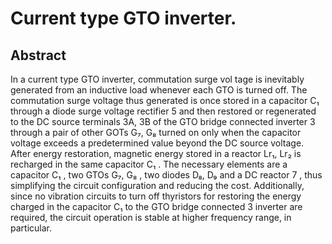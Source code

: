 # Current type GTO inverter.

## Abstract
In a current type GTO inverter, commutation surge vol tage is inevitably generated from an inductive load whenever each GTO is turned off. The commutation surge voltage thus generated is once stored in a capacitor C₁ through a diode surge voltage rectifier 5 and then restored or regenerated to the DC source terminals 3A, 3B of the GTO bridge connected inverter 3 through a pair of other GOTs G₇, G₈ turned on only when the capacitor voltage exceeds a predetermined value beyond the DC source voltage. After energy restoration, magnetic energy stored in a reactor Lr₁, Lr₂ is recharged in the same capacitor C₁ . The necessary elements are a capacitor C₁ , two GTOs G₇, G₈ , two diodes D₈, D₉ and a DC reactor 7 , thus simplifying the circuit configuration and reducing the cost. Additionally, since no vibration circuits to turn off thyristors for restoring the energy charged in the capacitor C₁ to the GTO bridge connected 3 inverter are required, the circuit operation is stable at higher frequency range, in particular.
